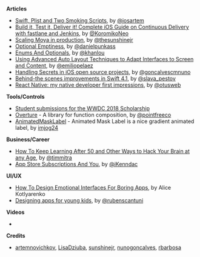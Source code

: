 **Articles**

* [Swift, Plist and Two Smoking Scripts](https://medium.com/rosberryapps/swift-plist-and-two-smoking-scripts-94bb54cbeded), by [@iosartem](https://twitter.com/iosartem)
* [Build it, Test it, Deliver it! Complete iOS Guide on Continuous Delivery with fastlane and Jenkins](https://medium.com/flawless-app-stories/build-it-test-it-deliver-it-complete-ios-guide-on-continuous-delivery-with-fastlane-and-jenkins-cbe44e996ac5), by [@KoromikoNeo](https://twitter.com/KoromikoNeo)
* [Scaling Moya in production](http://sunshinejr.com/2018/04/11/scaling-moya-in-production/), by [@thesunshinejr](https://twitter.com/thesunshinejr)
* [Optional Emptiness](https://indiestack.com/2018/04/optional-emptiness/), by [@danielpunkass](https://twitter.com/danielpunkass)
* [Enums And Optionals](http://khanlou.com/2018/04/enums-and-optionals/), by [@khanlou](http://www.twitter.com/khanlou)
* [Using Advanced Auto Layout Techniques to Adapt Interfaces to Screen and Content](https://savvyapps.com/blog/using-advanced-auto-layout-techniques-to-adapt-interfaces-to-screen-content-intrinsic-content-size-stack-views), by [@emiliopelaez](https://twitter.com/emiliopelaez)
* [Handling Secrets in iOS open source projects](https://medium.com/@nunogonalves/handling-secrets-in-ios-open-source-projects-b5a212f4e28c), by [@goncalvescmnuno](http://www.twitter.com/goncalvescmnuno)
* [Behind-the scenes improvements in Swift 4.1](https://medium.com/@slavapestov/behind-the-scenes-improvements-in-swift-4-1-269dd56e30c2), by [@slava_pestov](https://twitter.com/slava_pestov)
* [React Native: my native developer first impressions](https://medium.com/@otusweb/react-native-my-native-developer-first-impressions-aafc5a19c823), by [@otusweb](https://twitter.com/otusweb)

**Tools/Controls**

* [Student submissions for the WWDC 2018 Scholarship](https://github.com/wwdc/2018)
* [Overture](https://github.com/pointfreeco/swift-overture) - A library for function composition, by [@pointfreeco](https://twitter.com/pointfreeco)
* [AnimatedMaskLabel](https://github.com/imjog/AnimatedMaskLabel) - Animated Mask Label is a nice gradient animated label, by [imjog24](https://twitter.com/imjog24)

**Business/Career**

* [How To Keep Learning After 50 and Other Ways to Hack Your Brain at any Age](https://www.raywenderlich.com/189082/how-to-keep-learning-after-50-and-other-ways-to-hack-your-brain-at-any-age), by [@timmitra](https://twitter.com/timmitra)
* [App Store Subscriptions And You](http://ikennd.ac/blog/2018/04/app-store-subscriptions-and-you/), by [@iKenndac](https://twitter.com/iKenndac)

**UI/UX**

* [How To Design Emotional Interfaces For Boring Apps](https://www.smashingmagazine.com/2018/04/designing-emotional-interfaces-boring-apps/), by Alice Кotlyarenko
* [Designing apps for young kids](https://uxdesign.cc/designing-apps-for-young-kids-part-1-ff54c46c773b), by [@rubenscantuni](https://twitter.com/rubenscantuni)

**Videos**

* 

**Credits**

* [artemnovichkov](https://github.com/artemnovichkov), [LisaDziuba](https://github.com/lisadziuba), [sunshinejr](https://github.com/sunshinejr), [nunogoncalves](https://github.com/nunogoncalves), [rbarbosa](https://github.com/rbarbosa)
